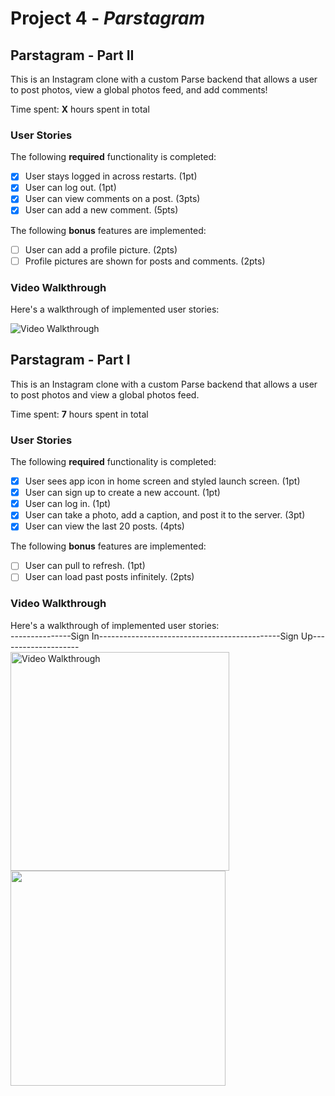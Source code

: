# Project 4 - *Parstagram*

## Parstagram - Part II

This is an Instagram clone with a custom Parse backend that allows a user to post photos, view a global photos feed, and add comments!

Time spent: **X** hours spent in total

### User Stories

The following **required** functionality is completed:

- [x] User stays logged in across restarts. (1pt)
- [x] User can log out. (1pt)
- [x] User can view comments on a post. (3pts)
- [x] User can add a new comment. (5pts)

The following **bonus** features are implemented:

- [ ] User can add a profile picture. (2pts)
- [ ] Profile pictures are shown for posts and comments. (2pts)

### Video Walkthrough

Here's a walkthrough of implemented user stories:

<img src='http://i.imgur.com/link/to/your/gif/file.gif' title='Video Walkthrough' width='' alt='Video Walkthrough' />

## Parstagram - Part I

This is an Instagram clone with a custom Parse backend that allows a user to post photos and view a global photos feed.

Time spent: **7** hours spent in total

### User Stories

The following **required** functionality is completed:

- [x] User sees app icon in home screen and styled launch screen. (1pt)
- [x] User can sign up to create a new account. (1pt)
- [x] User can log in. (1pt)
- [x] User can take a photo, add a caption, and post it to the server. (3pt)
- [x] User can view the last 20 posts. (4pts)

The following **bonus** features are implemented:

- [ ] User can pull to refresh. (1pt)
- [ ] User can load past posts infinitely. (2pts)

### Video Walkthrough

Here's a walkthrough of implemented user stories:<br>
---------------Sign In---------------------------------------------Sign Up--------------------<br>
<img src="http://g.recordit.co/PK8nVkhV9L.gif" title='Video Walkthrough' width='350' alt='Video Walkthrough'> <img src="http://g.recordit.co/nHnX6A15P2.gif" width=344> 
